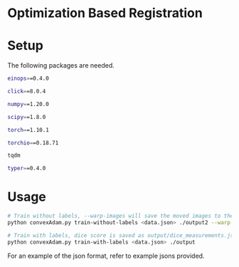 # Optimization Based Registration

# Setup

The following packages are needed.

```bash
einops==0.4.0                                                                   

click==8.0.4

numpy==1.20.0

scipy==1.8.0

torch==1.10.1

torchio==0.18.71

tqdm

typer==0.4.0                                                                                         
```

# Usage

```bash
# Train without labels, --warp-images will save the moved images to the output directory
python convexAdam.py train-without-labels <data.json> ./output2 --warp-images

# Train with labels, dice score is saved as output/dice_measurements.json
python convexAdam.py train-with-labels <data.json> ./output
```

For an example of the json format, refer to example jsons provided.
